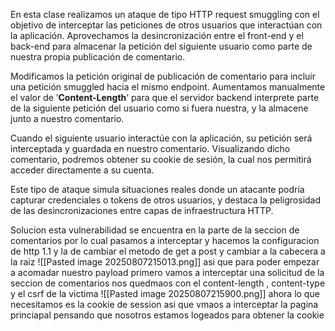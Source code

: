 En esta clase realizamos un ataque de tipo HTTP request smuggling con el objetivo de interceptar las peticiones de otros usuarios que interactúan con la aplicación. Aprovechamos la desincronización entre el front-end y el back-end para almacenar la petición del siguiente usuario como parte de nuestra propia publicación de comentario.

Modificamos la petición original de publicación de comentario para incluir una petición smuggled hacia el mismo endpoint. Aumentamos manualmente el valor de ‘**Content-Length**‘ para que el servidor backend interprete parte de la siguiente petición del usuario como si fuera nuestra, y la almacene junto a nuestro comentario.

Cuando el siguiente usuario interactúe con la aplicación, su petición será interceptada y guardada en nuestro comentario. Visualizando dicho comentario, podremos obtener su cookie de sesión, la cual nos permitirá acceder directamente a su cuenta.

Este tipo de ataque simula situaciones reales donde un atacante podría capturar credenciales o tokens de otros usuarios, y destaca la peligrosidad de las desincronizaciones entre capas de infraestructura HTTP.

Solucion
esta vulnerabilidad se encuentra en la parte de la seccion de comentarios por lo cual pasamos a interceptar y hacemos la configuracion de http 1.1 y la de cambiar el metodo de get a post y cambiar a la cabecera a la raiz
![[Pasted image 20250807215013.png]]
asi que para poder empezar a acomadar nuestro payload primero vamos a interceptar una solicitud de la seccion de comentarios nos quedmaos con el content-length , content-type y el csrf de la victima
![[Pasted image 20250807215900.png]]
ahora lo que necesitamos es la cookie de session asi que vmaos a interceptar la pagina princiapal pensando que nosotros estamos logeados para obtener la cookie